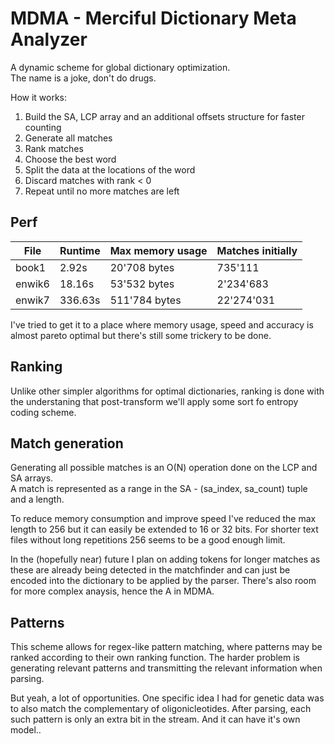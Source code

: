 # MDMA - Merciful Dictionary Meta Analyzer

A dynamic scheme for global dictionary optimization.  
The name is a joke, don't do drugs.

How it works:

1. Build the SA, LCP array and an additional offsets structure for faster counting
2. Generate all matches
3. Rank matches
4. Choose the best word
5. Split the data at the locations of the word
6. Discard matches with rank < 0
7. Repeat until no more matches are left

## Perf

| File   | Runtime | Max memory usage | Matches initially |
|--------|---------|------------------|-------------------|
| book1  |   2.92s |     20'708 bytes |           735'111 |
| enwik6 |  18.16s |     53'532 bytes |         2'234'683 |
| enwik7 | 336.63s |    511'784 bytes |        22'274'031 |

I've tried to get it to a place where memory usage, speed and accuracy is almost pareto optimal but there's still some trickery to be done.

## Ranking

Unlike other simpler algorithms for optimal dictionaries, ranking is done with the understaning that post-transform we'll apply some sort fo entropy coding scheme.

## Match generation

Generating all possible matches is an O(N) operation done on the LCP and SA arrays.  
A match is represented as a range in the SA - (sa_index, sa_count) tuple and a length.

To reduce memory consumption and improve speed I've reduced the max length to 256 but it can easily be extended to 16 or 32 bits. For shorter text files without long repetitions 256 seems to be a good enough limit.

In the (hopefully near) future I plan on adding tokens for longer matches as these are already being detected in the matchfinder and can just be encoded into the dictionary to be applied by the parser.
There's also room for more complex anaysis, hence the A in MDMA.

## Patterns

This scheme allows for regex-like pattern matching, where patterns may be ranked according to their own ranking function.
The harder problem is generating relevant patterns and transmitting the relevant information when parsing.

But yeah, a lot of opportunities.
One specific idea I had for genetic data was to also match the complementary of oligonicleotides. After parsing, each such pattern is only an extra bit in the stream. And it can have it's own model..